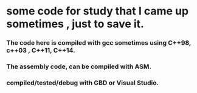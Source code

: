 # some code for study that I came up sometimes , just to save it.
### The code here is compiled with gcc sometimes using C++98, c++03 , C++11, C++14.
### The assembly code, can be compiled with ASM.
### compiled/tested/debug with GBD or Visual Studio.
